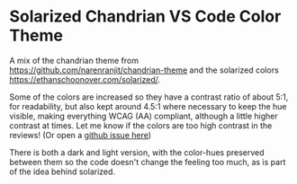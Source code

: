 # Solarized Chandrian VS Code Color Theme

A mix of the chandrian theme from https://github.com/narenranjit/chandrian-theme and the solarized colors https://ethanschoonover.com/solarized/. 

Some of the colors are increased so they have a contrast ratio of about 5:1, for readability, but also kept around 4.5:1 where necessary to keep the hue visible, making everything WCAG (AA) compliant, although a little higher contrast at times. Let me know if the colors are too high contrast in the reviews! (Or open a [github issue here](https://github.com/JackKenney/solarized-chandrian-theme/issues))

There is both a dark and light version, with the color-hues preserved between them so the code doesn't change the feeling too much, as is part of the idea behind solarized.
